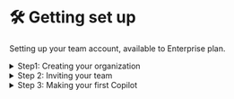 # 🛠 Getting set up

Setting up your team account, available to Enterprise plan.

<details>

<summary>Step1: Creating your organization</summary>

1. "+ Create Team" on the top navigation bar&#x20;
2. Name your organization and confirm

</details>

<details>

<summary>Step 2: Inviting your team</summary>

1. Go to "Team Management" from the profile icon
2. Go to "Members"
3. Enter the emails of your teammates.

By default, all newly joined teammates are User. You can come back later to change their Permission level later.&#x20;

</details>

<details>

<summary>Step 3: Making your first Copilot</summary>

Follow the guide here: [making-your-first-copilot.md](../../product-guides/making-your-first-copilot.md "mention")

</details>
